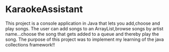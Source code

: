 # KaraokeAssistant
This project is a console application in Java that lets you add,choose and play songs. The user can add songs to an ArrayList,browse songs
by artist name...choose the song that gets added to a queue and thereby play the song.
The purpose of this project was to implement my learning of the java collections framework!!
